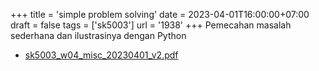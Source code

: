 +++
title = 'simple problem solving'
date = 2023-04-01T16:00:00+07:00
draft = false
tags = ['sk5003']
url = '1938'
+++
Pemecahan masalah sederhana dan ilustrasinya dengan Python
<!--more-->

+ [sk5003_w04_misc_20230401_v2.pdf](https://zenodo.org/doi/10.5281/zenodo.7790482)
